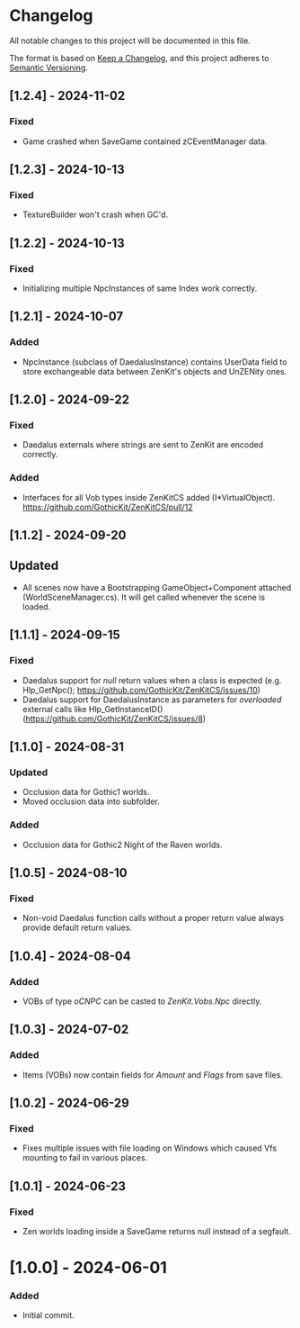 # Changelog

All notable changes to this project will be documented in this file.

The format is based on [Keep a Changelog](https://keepachangelog.com/en/1.0.0/),
and this project adheres to [Semantic Versioning](https://semver.org/spec/v2.0.0.html).


## [1.2.4] - 2024-11-02

### Fixed
- Game crashed when SaveGame contained zCEventManager data.


## [1.2.3] - 2024-10-13

### Fixed
- TextureBuilder won't crash when GC'd.


## [1.2.2] - 2024-10-13

### Fixed
- Initializing multiple NpcInstances of same Index work correctly.


## [1.2.1] - 2024-10-07

### Added
- NpcInstance (subclass of DaedalusInstance) contains UserData field to store exchangeable data between ZenKit's objects and UnZENity ones.


## [1.2.0] - 2024-09-22

### Fixed
- Daedalus externals where strings are sent to ZenKit are encoded correctly.

### Added
- Interfaces for all Vob types inside ZenKitCS added (I*VirtualObject). https://github.com/GothicKit/ZenKitCS/pull/12


## [1.1.2] - 2024-09-20

## Updated
- All scenes now have a Bootstrapping GameObject+Component attached (WorldSceneManager.cs). It will get called whenever the scene is loaded.


## [1.1.1] - 2024-09-15

### Fixed
- Daedalus support for _null_ return values when a class is expected (e.g. Hlp_GetNpc(); https://github.com/GothicKit/ZenKitCS/issues/10)
- Daedalus support for DaedalusInstance as parameters for _overloaded_ external calls like Hlp_GetInstanceID() (https://github.com/GothicKit/ZenKitCS/issues/8)


## [1.1.0] - 2024-08-31

### Updated
- Occlusion data for Gothic1 worlds.
- Moved occlusion data into subfolder.

### Added
- Occlusion data for Gothic2 Night of the Raven worlds.


## [1.0.5] - 2024-08-10

### Fixed
- Non-void Daedalus function calls without a proper return value always provide default return values.


## [1.0.4] - 2024-08-04

### Added
- VOBs of type _oCNPC_ can be casted to _ZenKit.Vobs.Npc_ directly.


## [1.0.3] - 2024-07-02

### Added
- Items (VOBs) now contain fields for _Amount_ and _Flags_ from save files.


## [1.0.2] - 2024-06-29

### Fixed
- Fixes multiple issues with file loading on Windows which caused Vfs mounting to fail in various places.


## [1.0.1] - 2024-06-23

### Fixed
- Zen worlds loading inside a SaveGame returns null instead of a segfault.


# [1.0.0] - 2024-06-01

### Added
- Initial commit.
